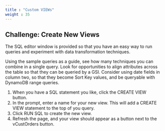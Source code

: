 ```yaml
---
title : "Custom VIEWs"
weight : 35
---
```


## Challenge: Create New Views

The SQL editor window is provided so that you have an easy way to run queries and 
experiment with data transformation techniques.

Using the sample queries as a guide, see how many techniques you can combine in a single query.
Look for opportunities to align attributes across the table so that they can be queried by a GSI. 
Consider using date fields in column two, so that they become Sort Key values, and be queryable with 
DynamoDB range queries.

1. When you have a SQL statement you like, click the CREATE VIEW button.
2. In the prompt, enter a name for your new view. This will add a CREATE VIEW statement to the top of you query. 
3. Click RUN SQL to create the new view. 
4. Refresh the page, and your view should appear as a button next to the vCustOrders button.

